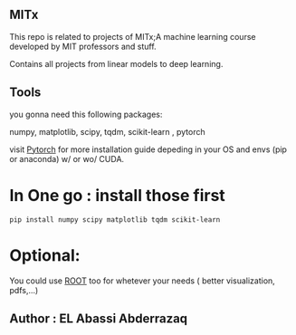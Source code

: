 ## MITx

This repo is related to projects of MITx;A machine learning course developed by MIT professors and stuff.

Contains all projects from linear models to deep learning.


## Tools

you gonna need this following packages:

numpy, matplotlib, scipy, tqdm, scikit-learn , pytorch

visit <a href="https://pytorch.org">Pytorch</a> for more installation guide depeding in your OS and envs (pip or anaconda) w/ or wo/ CUDA.

# In One go : install those first

```
pip install numpy scipy matplotlib tqdm scikit-learn

```

# Optional:

You could use <a href="https://root.cern.ch">ROOT</a> too for whetever your needs ( better visualization, pdfs,...)



## Author : EL Abassi Abderrazaq
